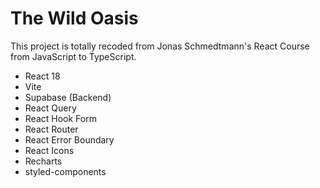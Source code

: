# The Wild Oasis

This project is totally recoded from Jonas Schmedtmann's React Course from JavaScript to TypeScript.

- React 18
- Vite
- Supabase (Backend)
- React Query
- React Hook Form
- React Router
- React Error Boundary
- React Icons
- Recharts
- styled-components
